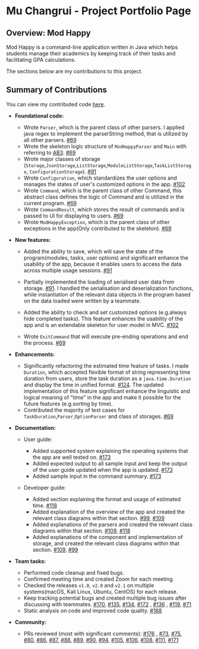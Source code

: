 # Mu Changrui - Project Portfolio Page

## Overview: Mod Happy

Mod Happy is a command-line application written in Java which helps students manage their academics by keeping track of their tasks and facilitating GPA calculations.

The sections below are my contributions to this project.

## Summary of Contributions
You can view my contributed code [here](https://nus-cs2113-ay2122s2.github.io/tp-dashboard/?search=Ch40gRv1-Mu&breakdown=true).

- **Foundational code:**
    - Wrote `Parser`, which is the parent class of other parsers. I applied java regex to implement the parserString method, that is utilized by all other parsers. [#69](https://github.com/AY2122S2-CS2113T-T10-3/tp/pull/69)
    - Wrote the skeleton logic structure of `ModHappyParser` and `Main` with referring to [AB3](https://github.com/se-edu/addressbook-level3). [#69](https://github.com/AY2122S2-CS2113T-T10-3/tp/pull/69)
    - Wrote major classes of storage (`Storage`,`JsonStorage`,`ListStorage`,`ModuleListStorage`,`TaskListStorage`, `ConfigurationStorage`). [#91](https://github.com/AY2122S2-CS2113T-T10-3/tp/pull/91)
    - Wrote `Configuration`, which standardizes the user options and manages the states of user's customized options in the app. [#102](https://github.com/AY2122S2-CS2113T-T10-3/tp/pull/102)
    - Wrote `Command`, which is the parent class of other Command, this abstract class defines the logic of Command and is utilized in the current program. [#69](https://github.com/AY2122S2-CS2113T-T10-3/tp/pull/69)
    - Wrote `CommandResult`, which stores the result of commands and is passed to UI for displaying to users. [#69](https://github.com/AY2122S2-CS2113T-T10-3/tp/pull/69)
    - Wrote `ModHappyException`, which is the parent class of other exceptions in the app(Only contributed to the skeleton). [#69](https://github.com/AY2122S2-CS2113T-T10-3/tp/pull/69)


- **New features:**
    - Added the ability to save, which will save the state of the program(modules, tasks, user options) and significant enhance the usability of the app, because it enables users to access the data across multiple usage sessions. [#91](https://github.com/AY2122S2-CS2113T-T10-3/tp/pull/91)

    - Partially implemented the loading of serialised user data from storage. [#91](https://github.com/AY2122S2-CS2113T-T10-3/tp/pull/91). I handled the serialisation and deserialization functions, while instantiation of the relevant data objects in the program based on the data loaded were written by a teammate.
    - Added the ability to check and set customized options (e.g.always hide completed tasks). This feature enhances the usability of the app and is an extendable skeleton for user model in MVC. [#102](https://github.com/AY2122S2-CS2113T-T10-3/tp/pull/102)
    - Wrote `ExitCommand` that will execute pre-ending operations and end the process.  [#69](https://github.com/AY2122S2-CS2113T-T10-3/tp/pull/69)

- **Enhancements:**
    - Significantly refactoring the estimated time feature of tasks. I made `Duration`, which accepted flexible format of string representing time duration from users, store the task duration as a `java.time.Duration` and display the time in unified format. [#124](https://github.com/AY2122S2-CS2113T-T10-3/tp/pull/124). The updated implementation of this feature significant enhance the linguistic and logical meaning of "time" in the app and make it possible for the future features (e.g.sorting by time).
    - Contributed the majority of test cases for `TaskDuration`,`Parser`,`OptionParser` and class of storages. [#69](https://github.com/AY2122S2-CS2113T-T10-3/tp/pull/69)


- **Documentation:**
    - User guide:
        - Added supported system explaining the operating systems that the app are well tested on. [#173](https://github.com/AY2122S2-CS2113T-T10-3/tp/pull/173)
        - Added expected output to all sample input and keep the output of the user guide updated when the app is updated. [#173](https://github.com/AY2122S2-CS2113T-T10-3/tp/pull/173)
        - Added sample input in the command summary. [#173](https://github.com/AY2122S2-CS2113T-T10-3/tp/pull/173)

    - Developer guide:
        - Added section explaining the format and usage of estimated time. [#118](https://github.com/AY2122S2-CS2113T-T10-3/tp/pull/118)
        - Added explanation of the overview of the app and created the relevant class diagrams within that section. [#99](https://github.com/AY2122S2-CS2113T-T10-3/tp/pull/99),  [#109](https://github.com/AY2122S2-CS2113T-T10-3/tp/pull/109)
        - Added explanations of the parsers and created the relevant class diagrams within that section.  [#109](https://github.com/AY2122S2-CS2113T-T10-3/tp/pull/109), [#118](https://github.com/AY2122S2-CS2113T-T10-3/tp/pull/118)
        - Added explanations of the component and implementation of storage, and created the relevant class diagrams within that section. [#109](https://github.com/AY2122S2-CS2113T-T10-3/tp/pull/109), [#99](https://github.com/AY2122S2-CS2113T-T10-3/tp/pull/99)

- **Team tasks:**
    - Performed code cleanup and fixed bugs.
    - Confirmed meeting time and created Zoom for each meeting.
    - Checked the releases `v1.0`, `v2.0` and `v2.1` on multiple systems(macOS, Kali Linux, Ubuntu, CentOS) for each release.
    - Keep tracking potential bugs and created multiple bug issues after discussing with teammates. [#170](https://github.com/AY2122S2-CS2113T-T10-3/tp/issues/170), [#135](https://github.com/AY2122S2-CS2113T-T10-3/tp/issues/135), [#134](https://github.com/AY2122S2-CS2113T-T10-3/tp/issues/134), [#172](https://github.com/AY2122S2-CS2113T-T10-3/tp/issues/172) , [#136](https://github.com/AY2122S2-CS2113T-T10-3/tp/issues/136) , [#119](https://github.com/AY2122S2-CS2113T-T10-3/tp/issues/119), [#71](https://github.com/AY2122S2-CS2113T-T10-3/tp/issues/71)
    - Static analysis on code and improved code quality. [#188](https://github.com/AY2122S2-CS2113T-T10-3/tp/pull/188)


- **Community:**
    - PRs reviewed (most with significant comments): [#176](https://github.com/AY2122S2-CS2113T-T10-3/tp/pull/176) , [#73](https://github.com/AY2122S2-CS2113T-T10-3/tp/pull/73), [#75](https://github.com/AY2122S2-CS2113T-T10-3/tp/pull/75), [#80](https://github.com/AY2122S2-CS2113T-T10-3/tp/pull/80), [#86](https://github.com/AY2122S2-CS2113T-T10-3/tp/pull/86), [#87](https://github.com/AY2122S2-CS2113T-T10-3/tp/pull/87), [#88](https://github.com/AY2122S2-CS2113T-T10-3/tp/pull/88), [#89](https://github.com/AY2122S2-CS2113T-T10-3/tp/pull/89), [#90](https://github.com/AY2122S2-CS2113T-T10-3/tp/pull/90), [#94](https://github.com/AY2122S2-CS2113T-T10-3/tp/pull/94), [#105](https://github.com/AY2122S2-CS2113T-T10-3/tp/pull/105), [#106](https://github.com/AY2122S2-CS2113T-T10-3/tp/pull/106), [#108](https://github.com/AY2122S2-CS2113T-T10-3/tp/pull/108), [#111](https://github.com/AY2122S2-CS2113T-T10-3/tp/pull/111), [#171](https://github.com/AY2122S2-CS2113T-T10-3/tp/pull/171)

